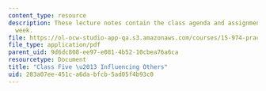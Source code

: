 ```yaml
---
content_type: resource
description: These lecture notes contain the class agenda and assignments for the
  week.
file: https://ol-ocw-studio-app-qa.s3.amazonaws.com/courses/15-974-practical-leadership-fall-2004/283a07ee451ca6dabfcb5ad05f4b93c0_class5.pdf
file_type: application/pdf
parent_uid: 9d6dc808-ee97-e081-4b52-10cbea76a6ca
resourcetype: Document
title: "Class Five \u2013 Influencing Others"
uid: 283a07ee-451c-a6da-bfcb-5ad05f4b93c0
---
```


